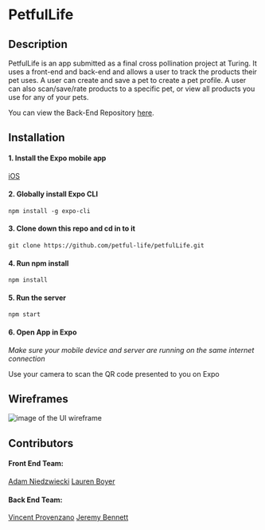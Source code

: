# PetfulLife

## Description

PetfulLife is an app submitted as a final cross pollination project at Turing. It uses a front-end and back-end and allows a user to track the products their pet uses. A user can create and save a pet to create a pet profile. A user can also scan/save/rate products to a specific pet, or view all products you use for any of your pets. 
  
 You can view the Back-End Repository [here](https://github.com/petful-life/PetfulLife_API.git).

## Installation
  #### 1. Install the Expo mobile app
  [iOS](https://apps.apple.com/app/apple-store/id982107779)
  
  #### 2. Globally install Expo CLI
  ```npm install -g expo-cli```
  
  #### 3. Clone down this repo and cd in to it
  ```git clone https://github.com/petful-life/petfulLife.git```
  #### 4. Run npm install
  ```npm install```
  #### 5. Run the server
  ```npm start```
  #### 6. Open App in Expo
  *Make sure your mobile device and server are running on the same internet connection*
  
  Use your camera to scan the QR code presented to you on Expo
  
 ## Wireframes
 ![image of the UI wireframe](./images/WireFrame.png)
 
## Contributors

#### Front End Team:
[Adam Niedzwiecki](https://github.com/AdamN8142)
[Lauren Boyer](https://github.com/lboyer4)

#### Back End Team:
[Vincent Provenzano](https://github.com/Vjp888)
[Jeremy Bennett](https://github.com/jaxjafinpapau)

